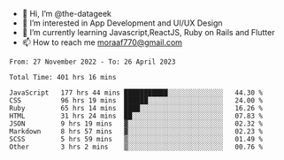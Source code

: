 - 👋 Hi, I’m @the-datageek
- 👀 I’m interested in App Development and UI/UX Design
- 🌱 I’m currently learning Javascript,ReactJS, Ruby on Rails and Flutter
- 📫 How to reach me moraaf770@gmail.com

<!---
the-datageek/the-datageek is a ✨ special ✨ repository because its `README.md` (this file) appears on your GitHub profile.
You can click the Preview link to take a look at your changes.
--->
<!--START_SECTION:waka-->

```text
From: 27 November 2022 - To: 26 April 2023

Total Time: 401 hrs 16 mins

JavaScript   177 hrs 44 mins ███████████░░░░░░░░░░░░░░   44.30 %
CSS          96 hrs 19 mins  ██████░░░░░░░░░░░░░░░░░░░   24.00 %
Ruby         65 hrs 14 mins  ████░░░░░░░░░░░░░░░░░░░░░   16.26 %
HTML         31 hrs 24 mins  ██░░░░░░░░░░░░░░░░░░░░░░░   07.83 %
JSON         9 hrs 19 mins   ▓░░░░░░░░░░░░░░░░░░░░░░░░   02.32 %
Markdown     8 hrs 57 mins   ▓░░░░░░░░░░░░░░░░░░░░░░░░   02.23 %
SCSS         5 hrs 59 mins   ▒░░░░░░░░░░░░░░░░░░░░░░░░   01.49 %
Other        3 hrs 2 mins    ▒░░░░░░░░░░░░░░░░░░░░░░░░   00.76 %
```

<!--END_SECTION:waka-->
